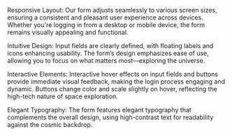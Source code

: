 Responsive Layout: Our form adjusts seamlessly to various screen sizes, ensuring a consistent and pleasant user experience across devices. Whether you're logging in from a desktop or mobile device, the form remains visually appealing and functional.

Intuitive Design: Input fields are clearly defined, with floating labels and icons enhancing usability. The form’s design emphasizes ease of use, allowing you to focus on what matters most—exploring the universe.

Interactive Elements: Interactive hover effects on input fields and buttons provide immediate visual feedback, making the login process engaging and dynamic. Buttons change color and scale slightly on hover, reflecting the high-tech nature of space exploration.

Elegant Typography: The form features elegant typography that complements the overall design, using high-contrast text for readability against the cosmic backdrop.
